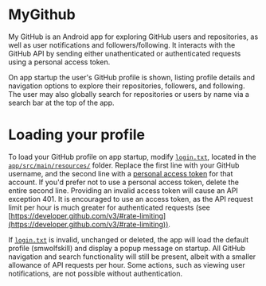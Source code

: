 # MyGithub
My GitHub is an Android app for exploring GitHub users and repositories, as well as user notifications and followers/following.
It interacts with the GitHub API by sending either unathenticated or authenticated requests using a personal access token.

On app startup the user's GitHub profile is shown, listing profile details and navigation options 
to explore their repositories, followers, and following.
The user may also globally search for repositories or users by name via a search bar at the top of the app.

# Loading your profile
To load your GitHub profile on app startup, modify [`login.txt`](app/src/main/resources/login.txt), 
located in the [`app/src/main/resources/`](app/src/main/resources/) folder.
Replace the first line with your GitHub username,
and the second line with a 
[personal access token](https://help.github.com/articles/creating-a-personal-access-token-for-the-command-line/)
for that account. If you'd prefer not to use a personal access token, delete the entire second line.
Providing an invalid access token will cause an API exception 401.
It is encouraged to use an access token, as the API request limit per hour is much greater for authenticated requests
(see [https://developer.github.com/v3/#rate-limiting](https://developer.github.com/v3/#rate-limiting)).

If [`login.txt`](app/src/main/resources/login.txt) is invalid, unchanged or deleted,
the app will load the default profile (smwolfskill) and display a popup message on startup. 
All GitHub navigation and search functionality will still be present, albeit with a smaller allowance of API requests per hour.
Some actions, such as viewing user notifications, are not possible without authentication.

